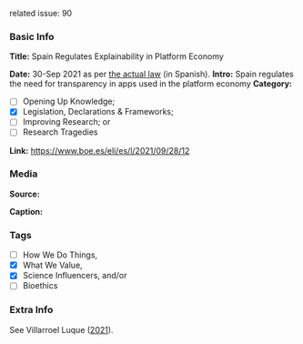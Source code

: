 related issue: 90
### Basic Info

**Title:**
Spain Regulates Explainability in Platform Economy

**Date:**
30-Sep 2021 as per [the actual law](https://www.boe.es/eli/es/l/2021/09/28/12) (in Spanish).
**Intro:**
Spain regulates the need for transparency in apps used in the platform economy
**Category:** 

- [ ] Opening Up Knowledge;
- [x] Legislation, Declarations & Frameworks;
- [ ] Improving Research; or
- [ ] Research Tragedies

**Link:**
https://www.boe.es/eli/es/l/2021/09/28/12
### Media

**Source:** 

**Caption:** 

### Tags

- [ ] How We Do Things, 
- [x] What We Value, 
- [x] Science Influencers, and/or 
- [ ] Bioethics

### Extra Info

See Villarroel Luque ([2021](https://verfassungsblog.de/workers-vs-ai/)).
